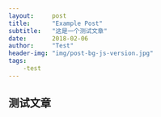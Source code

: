 ```yaml
---
layout:     post
title:      "Example Post"
subtitle:   "这是一个测试文章"
date:       2018-02-06
author:     "Test"
header-img: "img/post-bg-js-version.jpg"
tags:
    -test
---
```


## 测试文章